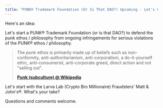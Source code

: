 ```yaml
---
title: "PUNK® Trademark Foundation (Or Is That DAO?) Upcoming - Let's Collect Funds to Defend That PUNK® Belongs To Us All - First Case - Crypto Fraudsters' Matt & John's® Ongoing Infringement for Serious Violation of the PUNK® Ethos / Philosophy / Trademark"
---
```




Here's an idea:

  Let's start a PUNK® Trademark Foundation (or is that DAO?) to defend the punk ethos / philosophy from  ongoing infringements for serious violations of the PUNK® ethos / philosophy.

> The punk ethos is primarily made up of beliefs such as non-conformity, anti-authoritarianism, anti-corporatism, a do-it-yourself ethic, anti-consumerist, anti-corporate greed, direct action and not "selling out".
>
> [**Punk (subculture) @ Wikipedia**](https://en.wikipedia.org/wiki/Punk_subculture)


Let's start with the Larva Lab (Crypto Bro Millionaire) Fraudsters' Matt & John's®. What's your take?

 Questions and comments welcome.

